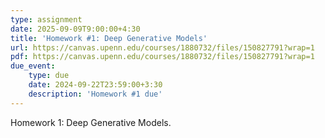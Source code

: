 ```yaml
---
type: assignment
date: 2025-09-09T9:00:00+4:30
title: 'Homework #1: Deep Generative Models'
url: https://canvas.upenn.edu/courses/1880732/files/150827791?wrap=1
pdf: https://canvas.upenn.edu/courses/1880732/files/150827791?wrap=1
due_event: 
    type: due
    date: 2024-09-22T23:59:00+3:30
    description: 'Homework #1 due'
---
```

Homework 1: Deep Generative Models.